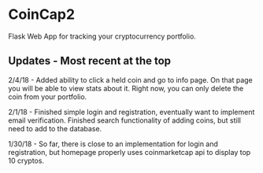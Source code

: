 # CoinCap2
Flask Web App for tracking your cryptocurrency portfolio.

## Updates - Most recent at the top
2/4/18 - Added ability to click a held coin and go to info page. On that page you will be able to view stats about it. Right now, you can only delete the coin from your portfolio.

2/1/18 - Finished simple login and registration, eventually want to implement email verification. Finished search functionality of adding coins, but still need to add to the database.

1/30/18 - So far, there is close to an implementation for login and registration, but homepage properly uses coinmarketcap api to display top 10 cryptos.
